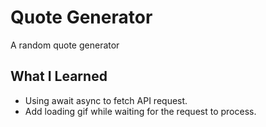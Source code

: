 # Quote Generator
A random quote generator

## What I Learned

- Using await async to fetch API request.
- Add loading gif while waiting for the request to process.